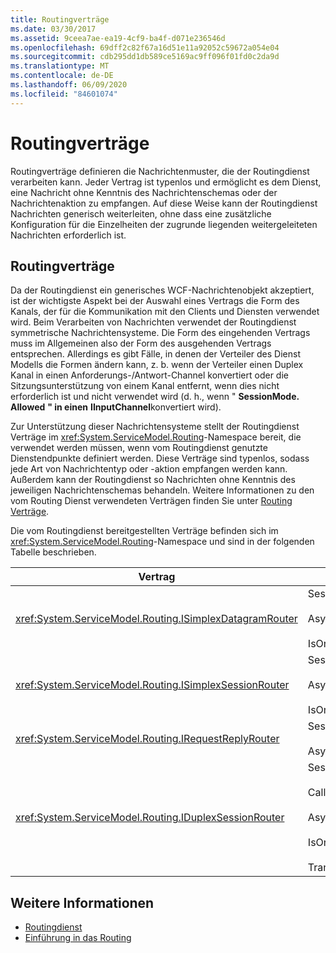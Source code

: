 ```yaml
---
title: Routingverträge
ms.date: 03/30/2017
ms.assetid: 9ceea7ae-ea19-4cf9-ba4f-d071e236546d
ms.openlocfilehash: 69dff2c82f67a16d51e11a92052c59672a054e04
ms.sourcegitcommit: cdb295dd1db589ce5169ac9ff096f01fd0c2da9d
ms.translationtype: MT
ms.contentlocale: de-DE
ms.lasthandoff: 06/09/2020
ms.locfileid: "84601074"
---
```

# <a name="routing-contracts"></a>Routingverträge
Routingverträge definieren die Nachrichtenmuster, die der Routingdienst verarbeiten kann.  Jeder Vertrag ist typenlos und ermöglicht es dem Dienst, eine Nachricht ohne Kenntnis des Nachrichtenschemas oder der Nachrichtenaktion zu empfangen. Auf diese Weise kann der Routingdienst Nachrichten generisch weiterleiten, ohne dass eine zusätzliche Konfiguration für die Einzelheiten der zugrunde liegenden weitergeleiteten Nachrichten erforderlich ist.  
  
## <a name="routing-contracts"></a>Routingverträge  
 Da der Routingdienst ein generisches WCF-Nachrichtenobjekt akzeptiert, ist der wichtigste Aspekt bei der Auswahl eines Vertrags die Form des Kanals, der für die Kommunikation mit den Clients und Diensten verwendet wird. Beim Verarbeiten von Nachrichten verwendet der Routingdienst symmetrische Nachrichtensysteme. Die Form des eingehenden Vertrags muss im Allgemeinen also der Form des ausgehenden Vertrags entsprechen. Allerdings es gibt Fälle, in denen der Verteiler des Dienst Modells die Formen ändern kann, z. b. wenn der Verteiler einen Duplex Kanal in einen Anforderungs-/Antwort-Channel konvertiert oder die Sitzungsunterstützung von einem Kanal entfernt, wenn dies nicht erforderlich ist und nicht verwendet wird (d. h., wenn " **SessionMode. Allowed** **" in einen** **IInputChannel**konvertiert wird).  
  
 Zur Unterstützung dieser Nachrichtensysteme stellt der Routingdienst Verträge im <xref:System.ServiceModel.Routing>-Namespace bereit, die verwendet werden müssen, wenn vom Routingdienst genutzte Dienstendpunkte definiert werden. Diese Verträge sind typenlos, sodass jede Art von Nachrichtentyp oder -aktion empfangen werden kann. Außerdem kann der Routingdienst so Nachrichten ohne Kenntnis des jeweiligen Nachrichtenschemas behandeln. Weitere Informationen zu den vom Routing Dienst verwendeten Verträgen finden Sie unter [Routing Verträge](routing-contracts.md).  
  
 Die vom Routingdienst bereitgestellten Verträge befinden sich im <xref:System.ServiceModel.Routing>-Namespace und sind in der folgenden Tabelle beschrieben.  
  
|Vertrag|Formen|Kanalform|  
|--------------|-----------|-------------------|  
|<xref:System.ServiceModel.Routing.ISimplexDatagramRouter>|SessionMode = SessionMode.Allowed<br /><br /> AsyncPattern = true<br /><br /> IsOneWay = true|IInputChannel-> IOutputChannel|  
|<xref:System.ServiceModel.Routing.ISimplexSessionRouter>|SessionMode = SessionMode.Required<br /><br /> AsyncPattern = true<br /><br /> IsOneWay = true|IInputSessionChannel-> IOutputSessionChannel|  
|<xref:System.ServiceModel.Routing.IRequestReplyRouter>|SessionMode = SessionMode.Allowed<br /><br /> AsyncPattern = true|IReplyChannel-> IRequestChannel|  
|<xref:System.ServiceModel.Routing.IDuplexSessionRouter>|SessionMode=SessionMode.Required<br /><br /> CallbackContract=typeof(ISimplexSession)<br /><br /> AsyncPattern = true<br /><br /> IsOneWay = true<br /><br /> TransactionFlow(TransactionFlowOption.Allowed)|IDuplexSessionChannel-> IDuplexSessionChannel|  
  
## <a name="see-also"></a>Weitere Informationen

- [Routingdienst](routing-service.md)
- [Einführung in das Routing](routing-introduction.md)
